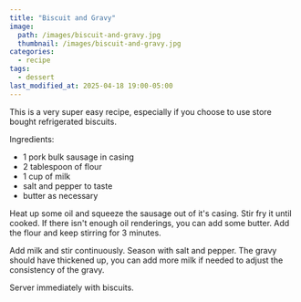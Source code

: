 ```yaml
---
title: "Biscuit and Gravy"
image: 
  path: /images/biscuit-and-gravy.jpg
  thumbnail: /images/biscuit-and-gravy.jpg
categories:
  - recipe
tags:
  - dessert
last_modified_at: 2025-04-18 19:00-05:00
---
```


This is a very super easy recipe, especially if you choose to use store bought refrigerated biscuits.

Ingredients:
* 1 pork bulk sausage in casing
* 2 tablespoon of flour
* 1 cup of milk
* salt and pepper to taste
* butter as necessary

Heat up some oil and squeeze the sausage out of it's casing. Stir fry it until cooked. If there isn't enough oil renderings, you can add some butter. Add the flour and keep stirring for 3 minutes.

Add milk and stir continuously. Season with salt and pepper. The gravy should have thickened up, you can add more milk if needed to adjust the consistency of the gravy.

Server immediately with biscuits.
